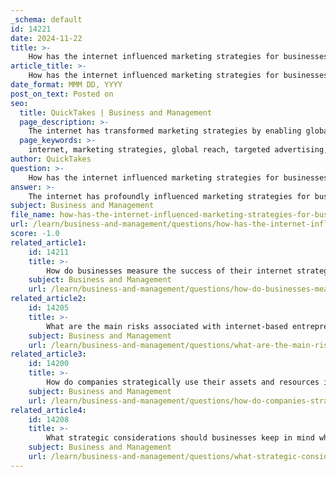 ```yaml
---
_schema: default
id: 14221
date: 2024-11-22
title: >-
    How has the internet influenced marketing strategies for businesses?
article_title: >-
    How has the internet influenced marketing strategies for businesses?
date_format: MMM DD, YYYY
post_on_text: Posted on
seo:
  title: QuickTakes | Business and Management
  page_description: >-
    The internet has transformed marketing strategies by enabling global reach, targeted advertising, data-driven insights, enhanced engagement, cost-effective solutions, adaptation to consumer behavior, and the emergence of new marketing channels.
  page_keywords: >-
    internet, marketing strategies, global reach, targeted advertising, data-driven insights, interactivity, engagement, cost-effectiveness, consumer behavior, new marketing channels, digital marketing, online advertising, social media, content marketing
author: QuickTakes
question: >-
    How has the internet influenced marketing strategies for businesses?
answer: >-
    The internet has profoundly influenced marketing strategies for businesses in several key ways:\n\n1. **Global Reach**: The internet allows businesses to reach a global audience with minimal effort. Unlike traditional marketing methods that were often limited by geographic boundaries, online marketing enables companies to promote their products and services to potential customers worldwide. This shift has expanded the customer base for many businesses, allowing them to tap into new markets.\n\n2. **Targeted Advertising**: Internet-based advertisements can be highly targeted using specific keywords and demographic data. This capability allows businesses to tailor their marketing efforts to reach specific customer segments more effectively. For instance, companies can use tools like Google Ads to display ads to users who have shown interest in similar products or services, increasing the likelihood of conversion.\n\n3. **Data-Driven Insights**: The internet provides businesses with detailed analytics and data regarding the performance of their marketing campaigns. Companies can track metrics such as click-through rates, conversion rates, and customer engagement levels. This data allows businesses to assess the effectiveness of their marketing strategies and make informed adjustments to improve outcomes.\n\n4. **Interactivity and Engagement**: Online marketing strategies often incorporate interactive elements that engage consumers more effectively than traditional media. For example, social media platforms allow businesses to interact directly with customers, gather feedback, and foster community engagement. This two-way communication enhances customer relationships and brand loyalty.\n\n5. **Cost-Effectiveness**: Compared to traditional marketing channels like television or print advertising, online marketing can be more cost-effective. Businesses can run campaigns with lower budgets and still achieve significant reach and impact. This democratization of marketing allows smaller businesses to compete with larger corporations on a more level playing field.\n\n6. **Evolving Consumer Behavior**: The internet has changed how consumers shop and make purchasing decisions. With access to vast amounts of information, customers can research products, read reviews, and compare prices before making a purchase. As a result, businesses must adapt their marketing strategies to address these new consumer behaviors, often focusing on providing valuable content and building trust.\n\n7. **Emergence of New Marketing Channels**: The rise of social media, email marketing, and content marketing has created new avenues for businesses to connect with their audience. Companies can leverage platforms like Facebook, Instagram, and LinkedIn to promote their products and engage with customers in innovative ways.\n\nIn summary, the internet has transformed marketing strategies by enhancing global reach, enabling targeted advertising, providing data-driven insights, fostering interactivity, offering cost-effective solutions, adapting to evolving consumer behavior, and creating new marketing channels. As businesses continue to navigate this digital landscape, understanding and leveraging these changes will be crucial for success.
subject: Business and Management
file_name: how-has-the-internet-influenced-marketing-strategies-for-businesses.md
url: /learn/business-and-management/questions/how-has-the-internet-influenced-marketing-strategies-for-businesses
score: -1.0
related_article1:
    id: 14211
    title: >-
        How do businesses measure the success of their internet strategies?
    subject: Business and Management
    url: /learn/business-and-management/questions/how-do-businesses-measure-the-success-of-their-internet-strategies
related_article2:
    id: 14205
    title: >-
        What are the main risks associated with internet-based entrepreneurship?
    subject: Business and Management
    url: /learn/business-and-management/questions/what-are-the-main-risks-associated-with-internetbased-entrepreneurship
related_article3:
    id: 14200
    title: >-
        How do companies strategically use their assets and resources in the digital age?
    subject: Business and Management
    url: /learn/business-and-management/questions/how-do-companies-strategically-use-their-assets-and-resources-in-the-digital-age
related_article4:
    id: 14208
    title: >-
        What strategic considerations should businesses keep in mind when using the internet?
    subject: Business and Management
    url: /learn/business-and-management/questions/what-strategic-considerations-should-businesses-keep-in-mind-when-using-the-internet
---
```


&nbsp;